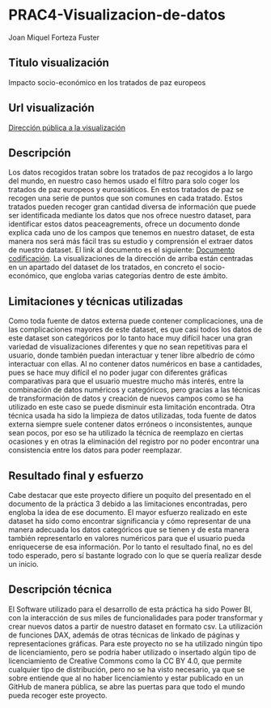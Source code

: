 # PRAC4-Visualizacion-de-datos

Joan Miquel Forteza Fuster

## Titulo visualización

Impacto socio-económico en los tratados de paz europeos

## Url visualización

[Dirección pública a la visualización](https://app.powerbi.com/view?r=eyJrIjoiYjFjYTRkODItMzJiOS00MTViLWI2MDktMmMzZjM1ZTZlNDhkIiwidCI6IjkyMmY2OGYyLTEzOTQtNDY3MC1hOGFlLWM1NzI4MzNmOTliMyIsImMiOjl9)


## Descripción

Los datos recogidos tratan sobre los tratados de paz recogidos a lo largo del mundo, en nuestro caso hemos usado el filtro para solo coger los tratados de paz europeos y euroasiáticos. En estos tratados de paz se recogen una serie de puntos que son comunes en cada tratado. Estos tratados pueden recoger gran cantidad diversa de información que puede ser identificada mediante los datos que nos ofrece nuestro dataset, para identificar estos datos peaceagrements, ofrece un documento donde explica cada uno de los campos que tenemos en nuestro dataset, de esta manera nos será más fácil tras su estudio y comprensión el extraer datos de nuestro dataset. El link al documento es el siguiente: [Documento codificación](https://www.peaceagreements.org/files/PA_X_codebook_Version2_June_2019.pdf). La visualizaciones de la dirección de arriba están centradas en un apartado del dataset de los tratados, en concreto el socio-económico, que engloba varias categorías dentro de este ámbito. 


## Limitaciones y técnicas utilizadas

Como toda fuente de datos externa puede contener complicaciones, una de las complicaciones mayores de este dataset, es que casi todos los datos de este dataset son categóricos por lo tanto hace muy difícil hacer una gran variedad de visualizaciones diferentes y que no sean repetitivas para el usuario, donde también puedan interactuar y tener libre albedrío de cómo interactuar con ellas. Al no contener datos numéricos en base a cantidades, pues se hace muy difícil el no poder jugar con diferentes gráficas comparativas para que el usuario muestre mucho más interés, entre la combinación de datos numéricos y categóricos, pero gracias a las técnicas de transformación de datos y creación de nuevos campos como se ha utilizado en este caso se puede disminuir esta limitación encontrada. Otra técnica usada ha sido la limpieza de datos utilizadas, toda fuente de datos externa siempre suele contener datos erróneos o inconsistentes, aunque sean pocos, por eso se ha utilizado la técnica de reemplazo en ciertas ocasiones y en otras la eliminación del registro por no poder encontrar una consistencia entre los datos para poder reemplazar.



## Resultado final y esfuerzo

Cabe destacar que este proyecto difiere un poquito del presentado en el documento de la práctica 3 debido a las limitaciones encontradas, pero engloba la idea de ese documento. El mayor esfuerzo realizado en este dataset ha sido como encontrar significancia y cómo representar de una manera adecuada los datos categóricos que se tienen y de esta manera también representarlo en valores numéricos para que el usuario pueda enriquecerse de esa información. Por lo tanto el resultado final, no es del todo esperado, pero sí bastante logrado con lo que se quería realizar desde un inicio.

## Descripción técnica

El Software utilizado para el desarrollo de esta práctica ha sido Power BI, con la interacción de sus miles de funcionalidades para poder transformar y crear nuevos datos a partir de nuestro dataset en formato csv. La utilización de funciones DAX, además de otras técnicas de linkado de páginas y representaciones gráficas. Para este proyecto no se ha utilizado ningún tipo de licenciamiento, pero se podría haber utilizado o insertado algún tipo de licenciamiento de Creative Commons como la CC BY 4.0, que permite cualquier tipo de distribución, pero no se ha visto necesario, ya que se sobre entiende que al no haber licenciamiento y estar publicado en un GitHub de manera pública, se abre las puertas para que todo el mundo pueda recoger este proyecto.


